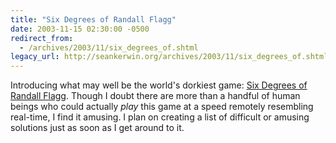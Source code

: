 ```yaml
---
title: "Six Degrees of Randall Flagg"
date: 2003-11-15 02:30:00 -0500
redirect_from:
  - /archives/2003/11/six_degrees_of.shtml
legacy_url: http://seankerwin.org/archives/2003/11/six_degrees_of.shtml
---
```

Introducing what may well be the world's dorkiest game: [Six Degrees of Randall Flagg](flagg.shtml). Though I doubt there are more than a handful of human beings who could actually _play_ this game at a speed remotely resembling real-time, I find it amusing. I plan on creating a list of difficult or amusing solutions just as soon as I get around to it.

